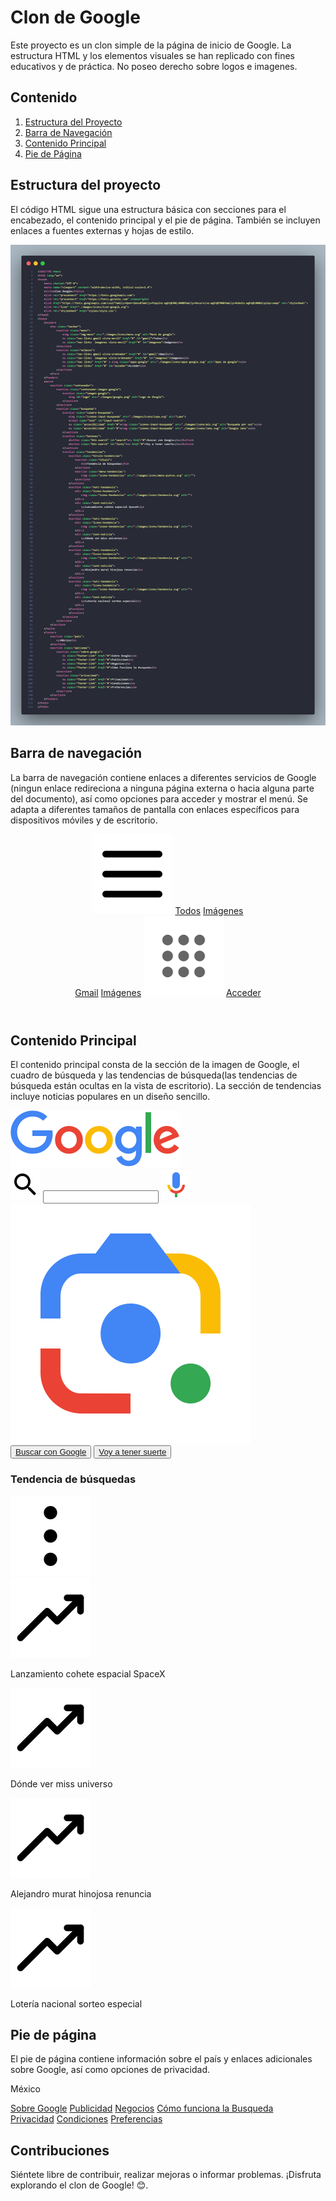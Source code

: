 # Clon de Google

Este proyecto es un clon simple de la página de inicio de Google. La estructura HTML y los elementos visuales se han replicado con fines educativos y de práctica. No poseo derecho sobre logos e imagenes.



## Contenido

1. [Estructura del Proyecto](#estructura-del-proyecto)
2. [Barra de Navegación](#barra-de-navegación)
3. [Contenido Principal](#contenido-principal)
4. [Pie de Página](#pie-de-página)



## Estructura del proyecto

El código HTML sigue una estructura básica con secciones para el encabezado, el contenido principal y el pie de página. También se incluyen enlaces a fuentes externas y hojas de estilo.

<!-- Código HTML completo aquí -->
![Codigo cuerpo HTML](./images/images-documentacion/cuerpo-html.png)


## Barra de navegación

La barra de navegación contiene enlaces a diferentes servicios de Google (ningun enlace redireciona a ninguna página externa o hacia alguna parte del documento), así como opciones para acceder y mostrar el menú. Se adapta a diferentes tamaños de pantalla con enlaces específicos para dispositivos móviles y de escritorio.

<!-- Código HTML del contenido principal -->

<header>
        <nav class="navbar">
            <section class="menu">
                <img class="img-menu" src="./images/icons/menu.svg" alt="Menú de google">
                <a class="nav-links gmail vista-movil" href="#" id="gmail">Todos</a>
                <a class="nav-links  imagenes vista-movil" href="#" id="imagenes">Imágenes</a>
            </section>
            <section class="enlaces">
                <a class="nav-links gmail vista-ordenador" href="#" id="gmail">Gmail</a>
                <a class="nav-links  imagenes vista-ordenador" href="#" id="imagenes">Imágenes</a>
                <a class="nav links" href="#" > <img class="apps-google" src="./images/icons/apps-google.svg" alt="Apps de google"></a>
                <a class="nav-links" href="#" id="acceder">Acceder</a>
            </section>
        </nav>
    </header>




## Contenido Principal 

El contenido principal consta de la sección de la imagen de Google, el cuadro de búsqueda y las tendencias de búsqueda(las tendencias de búsqueda están ocultas en la vista de escritorio). La sección de tendencias incluye noticias populares en un diseño sencillo.

<!-- Código HTML del contenido principal -->

<main>
        <section class="contenedor">
            <section class="contenedor-imagen-google">
                <section class="imagen-google">
                    <img id="logo" src="./images/google.png" alt="Logo de Google">
                </section>
            </section>
            <section class="busqueda">
                <section class="cuadro-busqueda">
                    <img class="iconos-input-busqueda" src="./images/icons/lupa.svg" alt="Lupa">
                    <input type="text" id="input-search">
                    <a class="accesibilidad" href="#"><img class="iconos-input-busqueda" src="./images/icons/mic.svg" alt="Busqueda por voz"></a>
                    <a class="accesibilidad" href="#"><img class="iconos-input-busqueda" src="./images/icons/lens.svg" alt="Google lens"></a>
                </section>
                <section class="botones">
                    <button class="btn-search" id="search"><a href="#">Buscar con Google</a></button>
                    <button class="btn-search" id="lucky"><a href="#">Voy a tener suerte</a></button>
                </section>
                <section class="tendencias">
                    <section class="titulo-tendencias">
                        <section class="titulo">
                            <h3>Tendencia de búsquedas</h3>
                        </section>
                        <section class="menu-tendencias">
                            <img class="icono-tendencias" src="./images/icons/menu-puntos.svg" alt="">
                        </section>
                    </section>
                    <section class="noti-tendencia">
                        <div class="icono-tendencia">
                            <img class="icono-tendencias" src="./images/icons/tendencia.svg" alt="">
                        </div>
                        <div class="cont-noticia">
                            <p>Lanzamiento cohete espacial SpaceX</p>
                        </div>
                    </section>
                    <section class="noti-tendencia">
                        <div class="icono-tendencia">
                            <img class="icono-tendencias" src="./images/icons/tendencia.svg" alt="">
                        </div>
                        <div class="cont-noticia">
                            <p>Dónde ver miss universo</p>
                        </div>
                    </section>
                    <section class="noti-tendencia">
                        <div class="icono-tendencia">
                            <img class="icono-tendencias" src="./images/icons/tendencia.svg" alt="">
                        </div>
                        <div class="cont-noticia">
                            <p>Alejandro murat hinojosa renuncia</p>
                        </div>
                    </section>
                    <section class="noti-tendencia">
                        <div class="icono-tendencia">
                            <img class="icono-tendencias" src="./images/icons/tendencia.svg" alt="">
                        </div>
                        <div class="cont-noticia">
                            <p>Lotería nacional sorteo especial</p>
                        </div>
                    </section>
                    </section>
                </section>
            </section>
        </section>
    </main>




## Pie de página

El pie de página contiene información sobre el país y enlaces adicionales sobre Google, así como opciones de privacidad.

<!-- Código HTML del pie de página -->


<footer>
        <section class="pais">
            <p>México</p>
        </section>
        <section class="opciones">
            <section class="sobre-google">
                <a class="footer-link" href="#">Sobre Google</a>
                <a class="footer-link" href="#">Publicidad</a>
                <a class="footer-link" href="#">Negocios</a>
                <a class="footer-link" href="#">Cómo funciona la Busqueda</a>
            </section>
            <section class="privacidad">
                <a class="footer-link" href="#">Privacidad</a>
                <a class="footer-link" href="#">Condiciones</a>
                <a class="footer-link" href="#">Preferencias</a>
            </section>
        </section>
    </footer>



## Contribuciones

Siéntete libre de contribuir, realizar mejoras o informar problemas. ¡Disfruta explorando el clon de Google! 😊.
